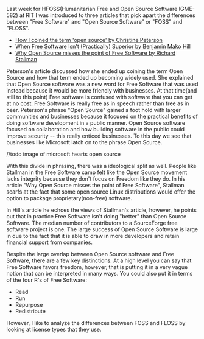 Last week for HFOSS(Humanitarian Free and Open Source Software IGME-582) at RIT I 
was introduced to three articles that pick apart the differences between
"Free Software" and "Open Source Software" or "FOSS" and "FLOSS".

- [How I coined the term 'open source' by Christine Peterson](https://opensource.com/article/18/2/coining-term-open-source-software)
- [When Free Software Isn't (Practically) Superior by Benjamin Mako Hill](https://www.gnu.org/philosophy/when-free-software-isnt-practically-superior.html)
- [Why Open Source misses the point of Free Software by Richard Stallman](https://www.gnu.org/philosophy/open-source-misses-the-point.html)

Peterson's article discussed how she ended up coining the term Open Source and how
that term ended up becoming widely used. She explained that Open Source software
was a new word for Free Software that was used instead because it would be more
friendly with businesses. At that time(and still to this point) Free software is
confused with software that you can get at no cost. Free Software is really free
as in speech rather than free as in beer. Peterson's phrase "Open Source"
gained a foot hold with larger communities and businesses because it focused on
the practical benefits of doing software development in a public manner. Open Source 
software focused on collaboration and how building software in the public could 
improve security -- this really enticed businesses. To this day we see that
businesses like Microsoft latch on to the phrase Open Source. 

//todo image of microsoft hearts open source

With this divide in phrasing, there was a ideological split as well. People like
Stallman in the Free Software camp felt like the Open Source movement lacks integrity
because they don't focus on Freedom like they do. In his article "Why Open Source misses the point of Free Software",
Stallman scarfs at the fact that some open source Linux distributions would offer the option
to package proprietary(non-free) software.


In Hill's article he echoes the views of Stallman's article, however, he points out
that in practice Free Software isn't doing "better" than Open Source Software.
The median number of contributors to a SourceForge free software project is one.
The large success of Open Source Software is large in due to the fact that it is
able to draw in more developers and retain financial support from companies.

Despite the large overlap between Open Source software and Free Software, there
are a few key distinctions. At a high level you can say that Free Software favors freedom,
however, that is putting it in a very vague notion that can be interpreted in many ways.
You could also put it in terms of the four R's of Free Software:

- Read
- Run
- Repurpose
- Redistribute

However, I like to analyze the differences between FOSS and FLOSS by looking at license types
that they use. 
